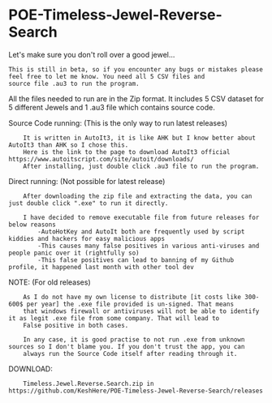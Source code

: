 # POE-Timeless-Jewel-Reverse-Search
Let's make sure you don't roll over a good jewel...



    This is still in beta, so if you encounter any bugs or mistakes please feel free to let me know. You need all 5 CSV files and 
    source file .au3 to run the program.



All the files needed to run are in the Zip format. It includes 5 CSV dataset for 5 different Jewels and 1 .au3 file which contains source code.


Source Code running: (This is the only way to run latest releases)

        It is written in AutoIt3, it is like AHK but I know better about AutoIt3 than AHK so I chose this. 
        Here is the link to the page to download AutoIt3 official https://www.autoitscript.com/site/autoit/downloads/
        After installing, just double click .au3 file to run the program.



Direct running: (Not possible for latest release)
        
        After downloading the zip file and extracting the data, you can just double click ".exe" to run it directly.
        
        I have decided to remove executable file from future releases for below reasons
            -AutoHotKey and AutoIt both are frequently used by script kiddies and hackers for easy malicious apps
            -This causes many false positives in various anti-viruses and people panic over it (rightfully so)
            -This false positives can lead to banning of my Github profile, it happened last month with other tool dev

    
        

NOTE: (For old releases)

        As I do not have my own license to distribute [it costs like 300-600$ per year] the .exe file provided is un-signed. That means 
        that windows firewall or antiviruses will not be able to identify it as legit .exe file from some company. That will lead to 
        False positive in both cases. 

        In any case, it is good practise to not run .exe from unknown sources so I don't blame you. If you don't trust the app, you can 
        always run the Source Code itself after reading through it.



DOWNLOAD:

        Timeless.Jewel.Reverse.Search.zip in https://github.com/KeshHere/POE-Timeless-Jewel-Reverse-Search/releases
